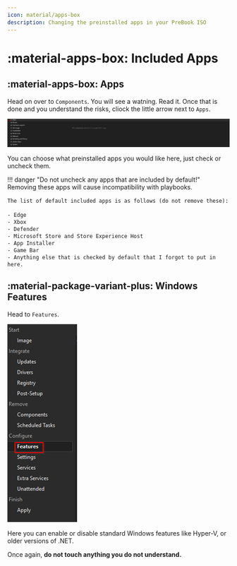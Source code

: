 ```yaml
---
icon: material/apps-box
description: Changing the preinstalled apps in your PreBook ISO
---
```


# :material-apps-box: Included Apps

## :material-apps-box: Apps

Head on over to `Components`. You will see a watning. Read it. Once that is done and you understand the risks, cliock the little arrow next to `Apps`.



![apps-menu](../assets/apps-menu.png)

You can choose what preinstalled apps you would like here, just check or uncheck them.

!!! danger "Do not uncheck any apps that are included by default!"
    Removing these apps will cause incompatibility with playbooks. 
    
    The list of default included apps is as follows (do not remove these):

    - Edge
    - Xbox
    - Defender
    - Microsoft Store and Store Experience Host
    - App Installer
    - Game Bar
    - Anything else that is checked by default that I forgot to put in here.


## :material-package-variant-plus: Windows Features

Head to `Features`.

![ntlite-features](../assets/ntlite-features.png)

Here you can enable or disable standard Windows features like Hyper-V, or older versions of .NET.

Once again, **do not touch anything you do not understand.**
